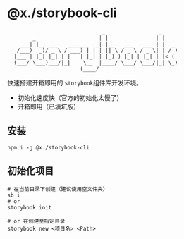 # @x./storybook-cli

```shell
                              _                 _
        _                    | |               | |
    ___| |_  ___   ____ _   _| | _   ___   ___ | |  _
   /___)  _)/ _ \ / ___) | | | || \ / _ \ / _ \| | / )
  |___ | |_| |_| | |   | |_| | |_) ) |_| | |_| | |< (
  (___/ \___)___/|_|    \__  |____/ \___/ \___/|_| \_)
                       (____/
```

快速搭建开箱即用的 `storybook`组件库开发环境。

- 初始化速度快（官方的初始化太慢了）
- 开箱即用（已填坑版）

## 安装

```shell
npm i -g @x./storybook-cli
```

## 初始化项目

```shell
# 在当前目录下创建（建议使用空文件夹）
sb i
# or
storybook init

# or 在创建至指定目录
storybook new <项目名> <Path>
```

